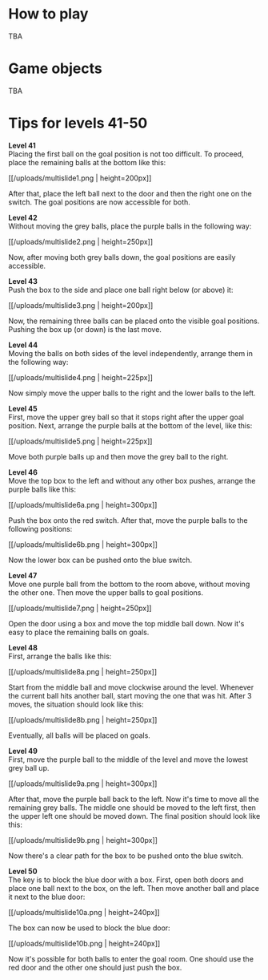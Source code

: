 # How to play

TBA

# Game objects

TBA

# Tips for levels 41-50

**Level 41**
<br> Placing the first ball on the goal position is not too difficult. To proceed, place the remaining balls at the bottom like this:

[[/uploads/multislide1.png | height=200px]]

After that, place the left ball next to the door and then the right one on the switch. The goal positions are now accessible for both.

**Level 42**
<br> Without moving the grey balls, place the purple balls in the following way:

[[/uploads/multislide2.png | height=250px]]

Now, after moving both grey balls down, the goal positions are easily accessible.

**Level 43**
<br> Push the box to the side and place one ball right below (or above) it:

[[/uploads/multislide3.png | height=200px]]

Now, the remaining three balls can be placed onto the visible goal positions. Pushing the box up (or down) is the last move.

**Level 44**
<br> Moving the balls on both sides of the level independently, arrange them in the following way:

[[/uploads/multislide4.png | height=225px]]

Now simply move the upper balls to the right and the lower balls to the left.

**Level 45**
<br> First, move the upper grey ball so that it stops right after the upper goal position. Next, arrange the purple balls at the bottom of the level, like this:

[[/uploads/multislide5.png | height=225px]]

Move both purple balls up and then move the grey ball to the right.

**Level 46**
<br> Move the top box to the left and without any other box pushes, arrange the purple balls like this:

[[/uploads/multislide6a.png | height=300px]]

Push the box onto the red switch. After that, move the purple balls to the following positions:

[[/uploads/multislide6b.png | height=300px]]

Now the lower box can be pushed onto the blue switch.

**Level 47**
<br> Move one purple ball from the bottom to the room above, without moving the other one. Then move the upper balls to goal positions.

[[/uploads/multislide7.png | height=250px]]

Open the door using a box and move the top middle ball down. Now it's easy to place the remaining balls on goals.

**Level 48**
<br> First, arrange the balls like this:

[[/uploads/multislide8a.png | height=250px]]

Start from the middle ball and move clockwise around the level. Whenever the current ball hits another ball, start moving the one that was hit. After 3 moves, the situation should look like this:

[[/uploads/multislide8b.png | height=250px]]

Eventually, all balls will be placed on goals.

**Level 49**
<br> First, move the purple ball to the middle of the level and move the lowest grey ball up.

[[/uploads/multislide9a.png | height=300px]]

After that, move the purple ball back to the left. Now it's time to move all the remaining grey balls. The middle one should be moved to the left first, then the upper left one should be moved down. The final position should look like this:

[[/uploads/multislide9b.png | height=300px]]

Now there's a clear path for the box to be pushed onto the blue switch.

**Level 50**
<br> The key is to block the blue door with a box. First, open both doors and place one ball next to the box, on the left. Then move another ball and place it next to the blue door:

[[/uploads/multislide10a.png | height=240px]]

The box can now be used to block the blue door:

[[/uploads/multislide10b.png | height=240px]]

Now it's possible for both balls to enter the goal room. One should use the red door and the other one should just push the box.

